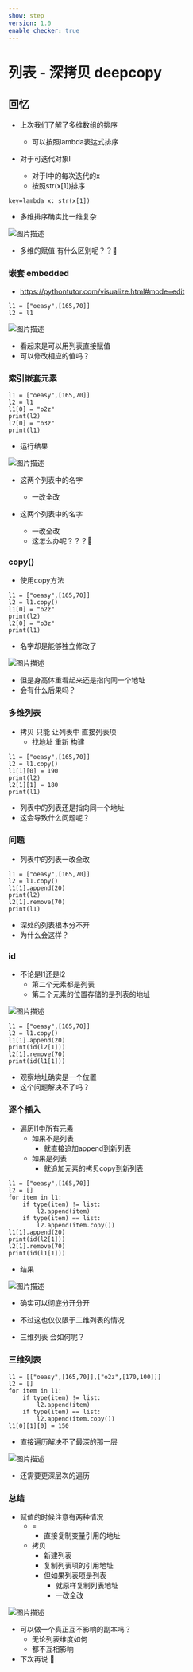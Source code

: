 ```yaml
---
show: step
version: 1.0
enable_checker: true
---
```


# 列表 - 深拷贝 deepcopy

## 回忆

- 上次我们了解了多维数组的排序
	- 可以按照lambda表达式排序

- 对于可迭代对象l
	- 对于l中的每次迭代的x
	- 按照str(x[1])排序

```
key=lambda x: str(x[1])
```

- 多维排序确实比一维复杂

![图片描述](https://doc.shiyanlou.com/courses/3584/labs/83390/uid1190679-20241108-1731035139233) 

- 多维的赋值 有什么区别呢？？🤔

### 嵌套 embedded

- https://pythontutor.com/visualize.html#mode=edit

```python3
l1 = ["oeasy",[165,70]]
l2 = l1
```

![图片描述](https://doc.shiyanlou.com/courses/uid1190679-20231205-1701783341777)

- 看起来是可以用列表直接赋值
- 可以修改相应的值吗？

### 索引嵌套元素

```python3
l1 = ["oeasy",[165,70]]
l2 = l1
l1[0] = "o2z"
print(l2)
l2[0] = "o3z"
print(l1)
```

- 运行结果

![图片描述](https://doc.shiyanlou.com/courses/uid1190679-20231205-1701783726639)

- 这两个列表中的名字
	- 一改全改

- 这两个列表中的名字
	- 一改全改
	- 这怎么办呢？？？🤔

### copy()

- 使用copy方法

```
l1 = ["oeasy",[165,70]]
l2 = l1.copy()
l1[0] = "o2z"
print(l2)
l2[0] = "o3z"
print(l1)
```

- 名字却是能够独立修改了

![图片描述](https://doc.shiyanlou.com/courses/uid1190679-20231205-1701784441172)

- 但是身高体重看起来还是指向同一个地址
- 会有什么后果吗？

### 多维列表

- 拷贝 只能 让列表中 直接列表项
	- 找地址 重新 构建

```
l1 = ["oeasy",[165,70]]
l2 = l1.copy()
l1[1][0] = 190
print(l2)
l2[1][1] = 180
print(l1)
```

- 列表中的列表还是指向同一个地址
- 这会导致什么问题呢？

### 问题

- 列表中的列表一改全改

```
l1 = ["oeasy",[165,70]]
l2 = l1.copy()
l1[1].append(20)
print(l2)
l2[1].remove(70)
print(l1)
```

- 深处的列表根本分不开
- 为什么会这样？

### id

- 不论是l1还是l2
	- 第二个元素都是列表
	- 第二个元素的位置存储的是列表的地址

![图片描述](https://doc.shiyanlou.com/courses/uid1190679-20231205-1701784964511)

```
l1 = ["oeasy",[165,70]]
l2 = l1.copy()
l1[1].append(20)
print(id(l2[1]))
l2[1].remove(70)
print(id(l1[1]))
```

- 观察地址确实是一个位置
- 这个问题解决不了吗？

### 逐个插入

- 遍历l1中所有元素
	- 如果不是列表 
		- 就直接追加append到新列表
	- 如果是列表
		- 就追加元素的拷贝copy到新列表

```
l1 = ["oeasy",[165,70]]
l2 = []
for item in l1:
    if type(item) != list:
        l2.append(item)
    if type(item) == list:
        l2.append(item.copy())
l1[1].append(20)
print(id(l2[1]))
l2[1].remove(70)
print(id(l1[1]))
```

- 结果

![图片描述](https://doc.shiyanlou.com/courses/uid1190679-20231205-1701785653867)

- 确实可以彻底分开分开

- 不过这也仅仅限于二维列表的情况
- 三维列表 会如何呢？

### 三维列表

```
l1 = [["oeasy",[165,70]],["o2z",[170,100]]]
l2 = []
for item in l1:
    if type(item) != list:
        l2.append(item)
    if type(item) == list:
        l2.append(item.copy())
l1[0][1][0] = 150
```

- 直接遍历解决不了最深的那一层

![图片描述](https://doc.shiyanlou.com/courses/uid1190679-20231205-1701785949757)

- 还需要更深层次的遍历

### 总结

- 赋值的时候注意有两种情况
  - = 
	- 直接复制变量引用的地址
  - 拷贝 
	- 新建列表
	- 复制列表项的引用地址	
	- 但如果列表项是列表
		- 就原样复制列表地址
		- 一改全改

![图片描述](https://doc.shiyanlou.com/courses/uid1190679-20221129-1669730371125)

- 可以做一个真正互不影响的副本吗？
	- 无论列表维度如何
	- 都不互相影响
- 下次再说 👋